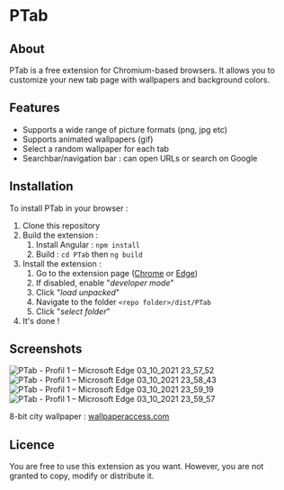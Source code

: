 # PTab

## About
PTab is a free extension for Chromium-based browsers. It allows you to customize your new tab page with wallpapers and background colors.

## Features
* Supports a wide range of picture formats (png, jpg etc)
* Supports animated wallpapers (gif)
* Select a random wallpaper for each tab
* Searchbar/navigation bar : can open URLs or search on Google

## Installation
To install PTab in your browser :
1. Clone this repository
2. Build the extension :
    1. Install Angular : ``npm install``
    2. Build : ``cd PTab`` then ``ng build``
3. Install the extension :
    1. Go to the extension page ([Chrome](chrome://extensions/) or [Edge](edge://extensions/))
    2. If disabled, enable "*developer mode*"
    3. Click "*load unpacked*"
    4. Navigate to the folder  ``<repo folder>/dist/PTab``
    5. Click "*select folder*"
4. It's done !


## Screenshots
![PTab - Profil 1 – Microsoft​ Edge 03_10_2021 23_57_52](https://user-images.githubusercontent.com/39455111/135772802-5699cd0b-45ec-421a-8e23-1f99a2f6faee.png)
![PTab - Profil 1 – Microsoft​ Edge 03_10_2021 23_58_43](https://user-images.githubusercontent.com/39455111/135772816-997c9218-9f53-4548-9ca5-0f1cb02594de.png)
![PTab - Profil 1 – Microsoft​ Edge 03_10_2021 23_59_19](https://user-images.githubusercontent.com/39455111/135772837-87647ab6-38ed-4aae-bbcb-36aeb0071a90.png)
![PTab - Profil 1 – Microsoft​ Edge 03_10_2021 23_59_57](https://user-images.githubusercontent.com/39455111/135772853-a60bfc07-d3bd-4423-bc73-c3fde17fe2e1.png)

8-bit city wallpaper : [wallpaperaccess.com](https://wallpaperaccess.com/full/2825710.gif)

## Licence
You are free to use this extension as you want. However, you are not granted to copy, modify or distribute it.
